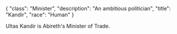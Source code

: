 {
    "class": "Minister",
    "description": "An ambitious politician",
    "title": "Kandir",
    "race": "Human"
}

Ultas Kandir is Abireth's Minister of Trade.